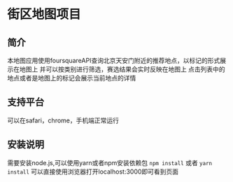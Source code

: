 # 街区地图项目

## 简介
本地图应用使用foursquareAPI查询北京天安门附近的推荐地点，以标记的形式展示在地图上
并可以按类别进行筛选，赛选结果会实时反映在地图上
点击列表中的地点或者是地图上的标记会展示当前地点的详情

## 支持平台

可以在safari，chrome，手机端正常运行

## 安装说明

需要安装node.js,可以使用yarn或者npm安装依赖包
`npm install` 或者 `yarn install`
可以直接使用浏览器打开localhost:3000即可看到页面


